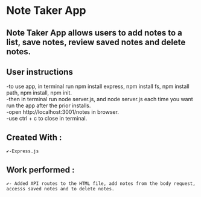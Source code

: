 # Note Taker App

## Note Taker App allows users to add notes to a list, save notes, review saved notes and delete notes.

## User instructions
-to use app, in terminal run npm install express, npm install fs, npm install path, npm install, npm init.<br>
-then in terminal run node server.js, and node server.js each time you want run the app after the prior installs.<br>
-open http://localhost:3001/notes in browser.<br>
-use ctrl + c to close in terminal.

## Created With :<br>
    ✔-Express.js

## Work performed :<br>
    ✔- Added API routes to the HTML file, add notes from the body request, accesss saved notes and to delete notes. 
